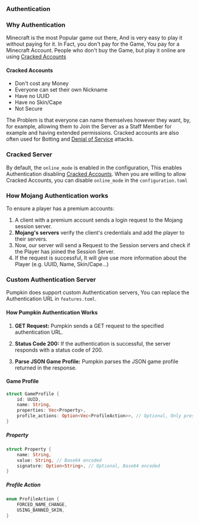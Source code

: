 ### Authentication

### Why Authentication

Minecraft is the most Popular game out there, And is very easy to play it without paying for it. In Fact, you don't pay for the Game, You pay for a Minecraft Account.
People who don't buy the Game, but play it online are using [Cracked Accounts](#cracked-accounts)

#### Cracked Accounts

- Don't cost any Money
- Everyone can set their own Nickname
- Have no UUID
- Have no Skin/Cape
- Not Secure

The Problem is that everyone can name themselves however they want, by, for example, allowing them to Join the Server as a Staff Member for example and having extended permissions.
Cracked accounts are also often used for Botting and [Denial of Service](https://de.wikipedia.org/wiki/Denial_of_Service) attacks.

### Cracked Server

By default, the `online_mode` is enabled in the configuration, This enables Authentication disabling [Cracked Accounts](#cracked-accounts). When you are willing to allow Cracked Accounts, you can disable `online_mode`
in the `configuration.toml`

### How Mojang Authentication works

To ensure a player has a premium accounts:

1. A client with a premium account sends a login request to the Mojang session server.
2. **Mojang's servers** verify the client's credentials and add the player to their servers.
3. Now, our server will send a Request to the Session servers and check if the Player has joined the Session Server.
4. If the request is successful, It will give use more information about the Player (e.g. UUID, Name, Skin/Cape...)

### Custom Authentication Server

Pumpkin does support custom Authentication servers, You can replace the Authentication URL in `features.toml`.

#### How Pumpkin Authentication Works

1. **GET Request:** Pumpkin sends a GET request to the specified authentication URL.

2. **Status Code 200:** If the authentication is successful, the server responds with a status code of 200.

3. **Parse JSON Game Profile:** Pumpkin parses the JSON game profile returned in the response.

#### Game Profile

```rust
struct GameProfile {
    id: UUID,
    name: String,
    properties: Vec<Property>,
    profile_actions: Option<Vec<ProfileAction>>, // Optional, Only present when actions are applied
}
```

##### Property

```rust
struct Property {
    name: String,
    value: String, // Base64 encoded
    signature: Option<String>, // Optional, Base64 encoded
}
```

##### Profile Action

```rust
enum ProfileAction {
    FORCED_NAME_CHANGE,
    USING_BANNED_SKIN,
}
```
